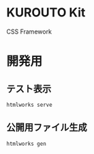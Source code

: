 # KUROUTO Kit
CSS Framework

# 開発用

## テスト表示
```
htmlworks serve
```

## 公開用ファイル生成
```
htmlworks gen
```